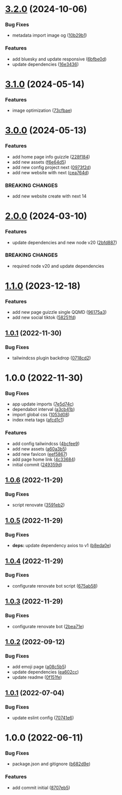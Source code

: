 # [3.2.0](https://github.com/alx-ui/guizzle/compare/v3.1.0...v3.2.0) (2024-10-06)


### Bug Fixes

* metadata import image og ([10b29b1](https://github.com/alx-ui/guizzle/commit/10b29b1087c4a74f528a2aa58fd3deaf22f2a999))


### Features

* add bluesky and update responsive ([6bfbe0d](https://github.com/alx-ui/guizzle/commit/6bfbe0dd20abf3b5d9dfe4406e191b9f18bfd29a))
* update dependencies ([16e3436](https://github.com/alx-ui/guizzle/commit/16e343643c4b00ed838231a25f40f68463cb25c7))

# [3.1.0](https://github.com/alx-ui/guizzle/compare/v3.0.0...v3.1.0) (2024-05-14)


### Features

* image optimization ([73cfbae](https://github.com/alx-ui/guizzle/commit/73cfbae00752e64e090418115bf7b18d56a3f1e6))

# [3.0.0](https://github.com/alx-ui/guizzle.com.br/compare/v2.0.0...v3.0.0) (2024-05-13)


### Features

* add home page info guizzle ([228f184](https://github.com/alx-ui/guizzle.com.br/commit/228f184743c4a7a8b42122ed919b2562b606d496))
* add new assets ([f6e64d5](https://github.com/alx-ui/guizzle.com.br/commit/f6e64d56d5837b2123919551e530464eccac3ae4))
* add new config project next ([0973f2d](https://github.com/alx-ui/guizzle.com.br/commit/0973f2ddd635806b055997acc43de9994bbe5262))
* add new website with next ([cea764d](https://github.com/alx-ui/guizzle.com.br/commit/cea764d6dedde6fa250af4833430e3f96d7bdb16))


### BREAKING CHANGES

* add new website create with next 14

# [2.0.0](https://github.com/alxUI/guizzle.com.br/compare/v1.1.0...v2.0.0) (2024-03-10)


### Features

* update dependencies and new node v20 ([2bfd887](https://github.com/alxUI/guizzle.com.br/commit/2bfd887492bcbb02ec9656bbfa3eb8b74ee821ce))


### BREAKING CHANGES

* required node v20 and update dependencies

# [1.1.0](https://github.com/alxUI/guizzle.com.br/compare/v1.0.1...v1.1.0) (2023-12-18)


### Features

* add new page guizzle single QQMD ([96175a3](https://github.com/alxUI/guizzle.com.br/commit/96175a3a7243c641779987c9a56727289e03f41f))
* add new social tiktok ([58251fd](https://github.com/alxUI/guizzle.com.br/commit/58251fd8e7126aec6197924e6b55f03afd720534))

## [1.0.1](https://github.com/alxUI/guizzle.com.br/compare/v1.0.0...v1.0.1) (2022-11-30)


### Bug Fixes

* tailwindcss plugin backdrop ([0718cd2](https://github.com/alxUI/guizzle.com.br/commit/0718cd28c44d8485391c5b4993c190408032396d))

# 1.0.0 (2022-11-30)


### Bug Fixes

* app update imports ([7e5d74c](https://github.com/alxUI/guizzle.com.br/commit/7e5d74c0fb746db5506caacb782fedde94181286))
* dependabot interval ([a3cb41b](https://github.com/alxUI/guizzle.com.br/commit/a3cb41b1392c2b8edcbbcf1e529ff10bdd286a16))
* import global css ([1053d08](https://github.com/alxUI/guizzle.com.br/commit/1053d08c77653843e71bd5c42c34a258e4ce9677))
* index meta tags ([afcd1c1](https://github.com/alxUI/guizzle.com.br/commit/afcd1c104e35c2cbeb55080c41aa29db9193e648))


### Features

* add config tailwindcss ([4bcfee9](https://github.com/alxUI/guizzle.com.br/commit/4bcfee9793ec44b4deae88d03a5bf057f4d2b7d3))
* add new assets ([a60a3b5](https://github.com/alxUI/guizzle.com.br/commit/a60a3b55ff2183a29f5da014ae99862ecb701f97))
* add new favicon ([eef5867](https://github.com/alxUI/guizzle.com.br/commit/eef58674df840b1fd72b5b047e32953222f1a353))
* add page home link ([4c33684](https://github.com/alxUI/guizzle.com.br/commit/4c33684649711980ecdccefc18e44d67603d7042))
* initial commit ([249359d](https://github.com/alxUI/guizzle.com.br/commit/249359da2d8060b502fc5f37c8f130fc2b4214ea))

## [1.0.6](https://github.com/alxUI/boilerplate-vite/compare/v1.0.5...v1.0.6) (2022-11-29)


### Bug Fixes

* script renovate ([3591eb2](https://github.com/alxUI/boilerplate-vite/commit/3591eb267674a3f1570eae774cdb04f486b863ae))

## [1.0.5](https://github.com/alxUI/boilerplate-vite/compare/v1.0.4...v1.0.5) (2022-11-29)


### Bug Fixes

* **deps:** update dependency axios to v1 ([b8eda0e](https://github.com/alxUI/boilerplate-vite/commit/b8eda0e32b71ce140b76b02d3356762fbe26487e))

## [1.0.4](https://github.com/alxUI/boilerplate-vite/compare/v1.0.3...v1.0.4) (2022-11-29)


### Bug Fixes

* configurate renovate bot script ([675ab58](https://github.com/alxUI/boilerplate-vite/commit/675ab58439920ce1724c93cbe026af22abc0a521))

## [1.0.3](https://github.com/alxUI/boilerplate-vite/compare/v1.0.2...v1.0.3) (2022-11-29)


### Bug Fixes

* configurate renovate bot ([2bea71e](https://github.com/alxUI/boilerplate-vite/commit/2bea71e11ba337ba7236d7a40c84925af7f163f3))

## [1.0.2](https://github.com/alxUI/boilerplate-vite/compare/v1.0.1...v1.0.2) (2022-09-12)


### Bug Fixes

* add emoji page ([a08c5b5](https://github.com/alxUI/boilerplate-vite/commit/a08c5b50ff8df980a854e6a30fff3e10b1b239e7))
* update dependencies ([ea602cc](https://github.com/alxUI/boilerplate-vite/commit/ea602cca8ed5c19a313fb09d98864a4cebf6388a))
* update readme ([0f151fe](https://github.com/alxUI/boilerplate-vite/commit/0f151fe5f6e085b3061bba03f29e364c73efceed))

## [1.0.1](https://github.com/alxUI/boilerplate-vite/compare/v1.0.0...v1.0.1) (2022-07-04)


### Bug Fixes

* update eslint config ([70741e6](https://github.com/alxUI/boilerplate-vite/commit/70741e674ac6c9d5f64a588a8fe8d5ebbd3b4eb6))

# 1.0.0 (2022-06-11)


### Bug Fixes

* package.json and gitignore ([b682d9e](https://github.com/alxUI/boilerplate-vite/commit/b682d9ee4d5521390a2050ae803628c984ca196a))


### Features

* add commit initial ([8707eb5](https://github.com/alxUI/boilerplate-vite/commit/8707eb5539fdc09b52db5a285350e4444c14c830))
